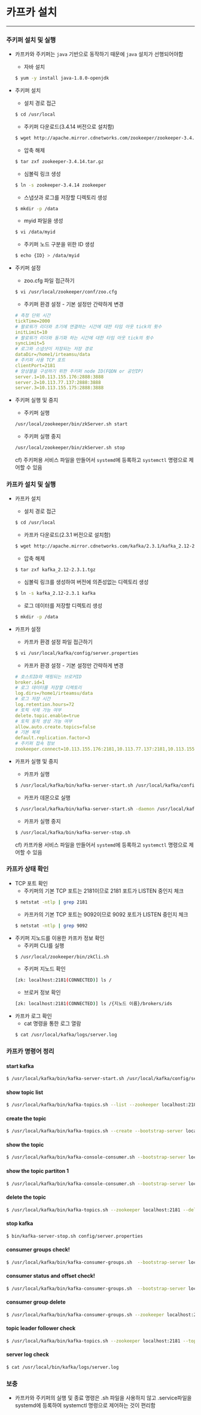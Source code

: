 
# 카프카 설치

<hr>


### 주키퍼 설치 및 실행
* 카프카와 주키퍼는 `java` 기반으로 동작하기 때문에 `java` 설치가 선행되어야함
  * 자바 설치
  ```bash
  $ yum -y install java-1.8.0-openjdk
  ```
* 주키퍼 설치
  * 설치 경로 접근
  ```bash
  $ cd /usr/local
  ```

  * 주키퍼 다운로드(3.4.14 버전으로 설치함)
  ```bash
  $ wget http://apache.mirror.cdnetworks.com/zookeeper/zookeeper-3.4.14/zookeeper-3.4.14.tar.gz
  ```

  * 압축 해제
  ```bash
  $ tar zxf zookeeper-3.4.14.tar.gz
  ```

  * 심볼릭 링크 생성
  ```bash
  $ ln -s zookeeper-3.4.14 zookeeper
  ```

  * 스냅샷과 로그를 저장할 디렉토리 생성
  ```bash
  $ mkdir -p /data
  ```
  
  * myid 파일을 생성
  ```bash
  $ vi /data/myid
  ```
  
  * 주키퍼 노드 구분을 위한 ID 생성
  ```bash
  $ echo {ID} > /data/myid
  ```

* 주키퍼 설정
  * zoo.cfg 파일 접근하기
  ```bash
  $ vi /usr/local/zookeeper/conf/zoo.cfg
  ```

  * 주키퍼 환경 설정 - 기본 설정만 간략하게 변경
  ```yml
  # 측정 단위 시간
  tickTime=2000
  # 팔로워가 리더와 초기에 연결하는 시간에 대한 타임 아웃 tick의 횟수
  initLimit=10
  # 팔로워가 리더와 동기화 하는 시간에 대한 타임 아웃 tick의 횟수
  syncLimit=5
  # 로그와 스냅샷이 저장되는 저장 경로
  dataDir=/home1/irteamsu/data
  # 주키퍼 사용 TCP 포트
  clientPort=2181
  # 앙상블을 구성하기 위한 주키퍼 node ID(FQDN or 공인IP)
  server.1=10.113.155.176:2888:3888
  server.2=10.113.77.137:2888:3888
  server.3=10.113.155.175:2888:3888
  ```

* 주키퍼 실행 및 중지  
  * 주키퍼 실행
  ```bash
  /usr/local/zookeeper/bin/zkServer.sh start
  ```

  * 주키퍼 실행 중지 
  ```bash
  /usr/local/zookeeper/bin/zkServer.sh stop
  ```  
  cf) 주키퍼용 서비스 파일을 만들어서 `systemd`에 등록하고 `systemctl` 명령으로 제어할 수 있음


### 카프카 설치 및 실행
* 카프카 설치
  * 설치 경로 접근
  ```bash
  $ cd /usr/local
  ```

  * 카프카 다운로드(2.3.1 버전으로 설치함)
  ```bash
  $ wget http://apache.mirror.cdnetworks.com/kafka/2.3.1/kafka_2.12-2.3.1.tgz
  ```

  * 압축 해제
  ```bash
  $ tar zxf kafka_2.12-2.3.1.tgz
  ```

  * 심볼릭 링크를 생성하여 버전에 의존성없는 디렉토리 생성
  ```bash
  $ ln -s kafka_2.12-2.3.1 kafka 
  ```

  * 로그 데이터를 저장할 디렉토리 생성
  ```bash
  $ mkdir -p /data
  ```

* 카프카 설정
  * 카프카 환경 설정 파일 접근하기
  ```bash
  $ vi /usr/local/kafka/config/server.properties
  ```
  
  * 카프카 환경 설정 - 기본 설정만 간략하게 변경
  ```yml
  # 호스트ID와 매핑되는 브로커ID
  broker.id=1
  # 로그 데이터를 저장할 디렉토리
  log.dirs=/home1/irteamsu/data
  # 로그 저장 시간
  log.retention.hours=72
  # 토픽 삭제 가능 여부
  delete.topic.enable=true
  # 토픽 동적 생성 가능 여부
  allow.auto.create.topics=false
  # 기본 복제 
  default.replication.factor=3
  # 주키퍼 접속 정보
  zookeeper.connect=10.113.155.176:2181,10.113.77.137:2181,10.113.155.175:2181
  ```

* 카프카 실행 및 중지
  * 카프카 실행
  ```bash
  $ /usr/local/kafka/bin/kafka-server-start.sh /usr/local/kafka/config/server.properties
  ```
  
  * 카프카 데몬으로 실행
  ```bash
  $ /usr/local/kafka/bin/kafka-server-start.sh -daemon /usr/local/kafka/config/server.properties
  ```
  
  * 카프카 실행 중지
  ```bash
  $ /usr/local/kafka/bin/kafka-server-stop.sh 
  ```
  cf) 카프카용 서비스 파일을 만들어서 `systemd`에 등록하고 `systemctl` 명령으로 제어할 수 있음

### 카프카 상태 확인
* TCP 포트 확인
  * 주키퍼의 기본 TCP 포트는 2181이므로 2181 포트가 LISTEN 중인지 체크 
  ```bash
  $ netstat -ntlp | grep 2181
  ```
  * 카프카의 기본 TCP 포트는 9092이므로 9092 포트가 LISTEN 중인지 체크
  ```bash
  $ netstat -ntlp | grep 9092
  ```
* 주키퍼 지노드를 이용한 카프카 정보 확인
  * 주키퍼 CLI를 실행
  ```bash
  $ /usr/local/zookeeper/bin/zkCli.sh
  ```
  * 주키퍼 지노드 확인
  ```bash
  [zk: localhost:2181(CONNECTED)] ls /
  ```
  * 브로커 정보 확인
  ```bash
  [zk: localhost:2181(CONNECTED)] ls /{지노드 이름}/brokers/ids
  ```
* 카프카 로그 확인
  * cat 명령을 통한 로그 열람
  ```bash
  $ cat /usr/local/kafka/logs/server.log
  ```
  
### 카프카 명령어 정리
#### start kafka
```bash
$ /usr/local/kafka/bin/kafka-server-start.sh /usr/local/kafka/config/server.properties
```

#### show topic list
```bash
$ /usr/local/kafka/bin/kafka-topics.sh --list --zookeeper localhost:2181
```

#### create the topic
```bash
$ /usr/local/kafka/bin/kafka-topics.sh --create --bootstrap-server localhost:9092 --replication-factor 1 --partitions 1 --topic test
```

#### show the topic
```bash
$ /usr/local/kafka/bin/kafka-console-consumer.sh --bootstrap-server localhost:9092 --from-beginning --topic numtest
```

#### show the topic partiton 1
```bash
$ /usr/local/kafka/bin/kafka-console-consumer.sh --bootstrap-server localhost:9092 --from-beginning --partition 1 --topic numtest
```

#### delete the topic
```bash
$ /usr/local/kafka/bin/kafka-topics.sh --zookeeper localhost:2181 --delete --topic my_topic
```

#### stop kafka
```bash
$ bin/kafka-server-stop.sh config/server.properties
```

#### consumer groups check!
```bash
$ /usr/local/kafka/bin/kafka-consumer-groups.sh  --bootstrap-server localhost:9092 --list
```

#### consumer status and offset check!
```bash
$ /usr/local/kafka/bin/kafka-consumer-groups.sh  --bootstrap-server localhost:9092 --group sr --describe
```

#### consumer group delete
```bash
$ /usr/local/kafka/bin/kafka-consumer-groups.sh --zookeeper localhost:2181 --delete --group <group_name>
```

#### topic leader follower check 
```bash
$ /usr/local/kafka/bin/kafka-topics.sh --zookeeper localhost:2181 --topic my_topic --describe
```

#### server log check
```bash
$ cat /usr/local/bin/kafka/logs/server.log 
```

### 보충
* 카프카와 주키퍼의 실행 및 종료 명령은 .sh 파일을 사용하지 않고 .service파일을 systemd에 등록하여 systemctl 명령으로 제어하는 것이 편리함
